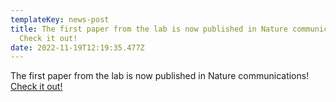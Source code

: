 ```yaml
---
templateKey: news-post
title: The first paper from the lab is now published in Nature communications!
  Check it out!
date: 2022-11-19T12:19:35.477Z
---
```

The first paper from the lab is now published in Nature communications! [Check it out!](https://www.nature.com/articles/s41467-022-34911-4)